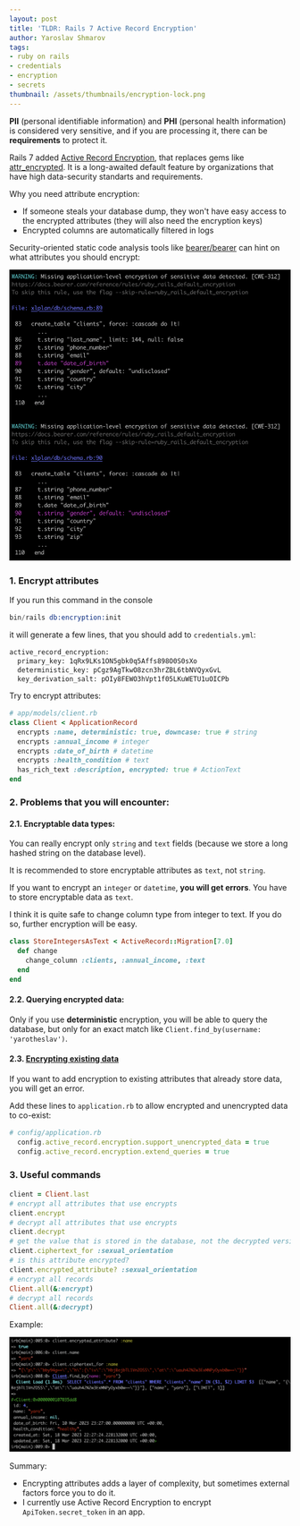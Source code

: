 ```yaml
---
layout: post
title: 'TLDR: Rails 7 Active Record Encryption'
author: Yaroslav Shmarov
tags: 
- ruby on rails
- credentials
- encryption
- secrets
thumbnail: /assets/thumbnails/encryption-lock.png
---
```


**PII** (personal identifiable information) and **PHI** (personal health information) is considered very sensitive, and if you are processing it, there can be **requirements** to protect it.

Rails 7 added [Active Record Encryption](https://edgeguides.rubyonrails.org/active_record_encryption.html), that replaces gems like [attr_encrypted](https://github.com/attr-encrypted/attr_encrypted). It is a long-awaited default feature by organizations that have high data-security standarts and requirements.

Why you need attribute encryption:
* If someone steals your database dump, they won't have easy access to the encrypted attributes (they will also need the encryption keys)
* Encrypted columns are automatically filtered in logs

Security-oriented static code analysis tools like [bearer/bearer](https://github.com/bearer/bearer) can hint on what attributes you should encrypt:

![bearer-attribute-encryption-scan-results](/assets/images/bearer-attribute-encryption-scan-results.png)

### 1. Encrypt attributes

If you run this command in the console

```s
bin/rails db:encryption:init
```

it will generate a few lines, that you should add to `credentials.yml`:

```
active_record_encryption:
  primary_key: 1qRx9LKs1ON5gbk0q5Affs898O0S0sXo
  deterministic_key: pCgz9AgTkwO8zcn3hrZBL6tbNVQyxGvL
  key_derivation_salt: pOIy8FEWO3hVpt1f05LKuWETU1uOICPb
```

Try to encrypt attributes:

```ruby
# app/models/client.rb
class Client < ApplicationRecord
  encrypts :name, deterministic: true, downcase: true # string
  encrypts :annual_income # integer
  encrypts :date_of_birth # datetime
  encrypts :health_condition # text
  has_rich_text :description, encrypted: true # ActionText
end
```

### 2. Problems that you will encounter:

#### 2.1. Encryptable data types:

You can really encrypt only `string` and `text` fields (because we store a long hashed string on the database level).

It is recommended to store encryptable attributes as `text`, not `string`.

If you want to encrypt an `integer` or `datetime`, **you will get errors**. You have to store encryptable data as `text`.

I think it is quite safe to change column type from integer to text. If you do so, further encryption will be easy.

```ruby
class StoreIntegersAsText < ActiveRecord::Migration[7.0]
  def change
    change_column :clients, :annual_income, :text
  end
end
```

#### 2.2. Querying encrypted data:

Only if you use **deterministic** encryption, you will be able to query the database, but only for an exact match like `Client.find_by(username: 'yarotheslav')`.

#### 2.3. [Encrypting existing data](https://edgeguides.rubyonrails.org/active_record_encryption.html#support-for-unencrypted-data)

If you want to add encryption to existing attributes that already store data, you will get an error.

Add these lines to `application.rb` to allow encrypted and unencrypted data to co-exist:

```ruby
# config/application.rb
  config.active_record.encryption.support_unencrypted_data = true
  config.active_record.encryption.extend_queries = true
```

### 3. Useful commands

```ruby
client = Client.last
# encrypt all attributes that use encrypts
client.encrypt
# decrypt all attributes that use encrypts
client.decrypt
# get the value that is stored in the database, not the decrypted version
client.ciphertext_for :sexual_orientation
# is this attribute encrypted?
client.encrypted_attribute? :sexual_orientation
# encrypt all records
Client.all(&:encrypt)
# decrypt all records
Client.all(&:decrypt)
```

Example:

![encrypted-attributes-api](/assets/images/encrypted-attributes-api.png)

Summary:
- Encrypting attributes adds a layer of complexity, but sometimes external factors force you to do it. 
- I currently use Active Record Encryption to encrypt `ApiToken.secret_token` in an app.
